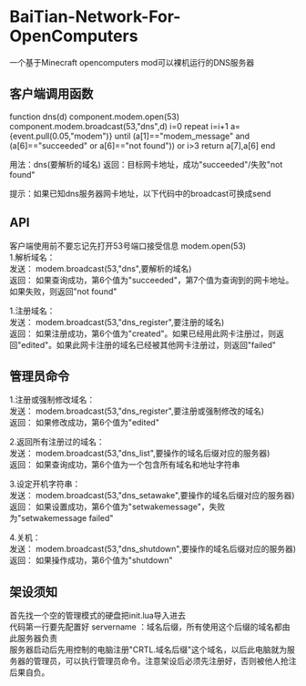 # BaiTian-Network-For-OpenComputers
一个基于Minecraft opencomputers mod可以裸机运行的DNS服务器

## 客户端调用函数
function dns(d) component.modem.open(53) component.modem.broadcast(53,"dns",d) i=0 repeat i=i+1 a={event.pull(0.05,"modem")} until (a[1]=="modem_message" and (a[6]=="succeeded" or a[6]=="not found")) or i>3 return a[7],a[6] end  
  
用法：dns(要解析的域名) 返回：目标网卡地址，成功"succeeded"/失败"not found" 

提示：如果已知dns服务器网卡地址，以下代码中的broadcast可换成send
## API
客户端使用前不要忘记先打开53号端口接受信息 modem.open(53)  
1.解析域名：  
发送： modem.broadcast(53,"dns",要解析的域名)   
返回： 如果查询成功，第6个值为"succeeded"，第7个值为查询到的网卡地址。如果失败，则返回"not found"  
  
1.注册域名：  
发送： modem.broadcast(53,"dns_register",要注册的域名)   
返回： 如果注册成功，第6个值为"created"。如果已经用此网卡注册过，则返回"edited"。如果此网卡注册的域名已经被其他网卡注册过，则返回"failed"  

## 管理员命令
1.注册或强制修改域名：  
发送： modem.broadcast(53,"dns_register",要注册或强制修改的域名)   
返回： 如果修改成功，第6个值为"edited"  

2.返回所有注册过的域名：  
发送： modem.broadcast(53,"dns_list",要操作的域名后缀对应的服务器)  
返回： 如果查询成功，第6个值为一个包含所有域名和地址字符串  

3.设定开机字符串：  
发送： modem.broadcast(53,"dns_setawake",要操作的域名后缀对应的服务器)  
返回： 如果设置成功，第6个值为"setwakemessage"，失败为"setwakemessage failed"  

4.关机：  
发送： modem.broadcast(53,"dns_shutdown",要操作的域名后缀对应的服务器)  
返回： 如果操作成功，第6个值为"shutdown"  

## 架设须知
首先找一个空的管理模式的硬盘把init.lua导入进去  
代码第一行要先配置好 servername ：域名后缀，所有使用这个后缀的域名都由此服务器负责  
服务器启动后先用控制的电脑注册"CRTL.域名后缀"这个域名，以后此电脑就为服务器的管理员，可以执行管理员命令。注意架设后必须先注册好，否则被他人抢注后果自负。
